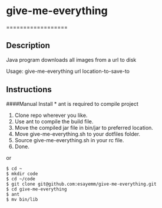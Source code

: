 # give-me-everything
==================

## Description
Java program downloads all images from a url to disk

Usage: give-me-everything url location-to-save-to

## Instructions
####Manual Install
\* ant is required to compile project

1. Clone repo wherever you like.
2. Use ant to compile the build file.
3. Move the compiled jar file in bin/jar to preferred location.
4. Move give-me-everything.sh to your dotfiles folder.
5. Source give-me-everything.sh in your rc file.
6. Done.


or
<pre><code>$ cd ~
$ mkdir code
$ cd ~/code
$ git clone git@github.com:esayemm/give-me-everything.git
$ cd give-me-everything
$ ant
$ mv bin/lib
</code></pre>